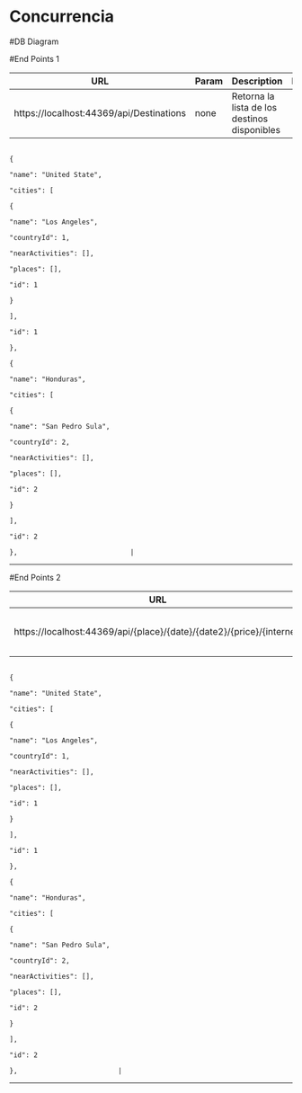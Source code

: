 # Concurrencia



#DB Diagram


#End Points 1

| URL         | Param       | Description |  Retorno     |
| ----------- | ----------- |  -----      |  ----------- |
| https://localhost:44369/api/Destinations   | none            |   Retorna la lista de los destinos disponibles          |      [
                                                                                  {
                                                                                      "name": "United State",
                                                                                      "cities": [
                                                                                          {
                                                                                              "name": "Los Angeles",
                                                                                              "countryId": 1,
                                                                                              "nearActivities": [],
                                                                                              "places": [],
                                                                                              "id": 1
                                                                                          }
                                                                                      ],
                                                                                      "id": 1
                                                                                  },
                                                                                  {
                                                                                      "name": "Honduras",
                                                                                      "cities": [
                                                                                          {
                                                                                              "name": "San Pedro Sula",
                                                                                              "countryId": 2,
                                                                                              "nearActivities": [],
                                                                                              "places": [],
                                                                                              "id": 2
                                                                                          }
                                                                                      ],
                                                                                      "id": 2
                                                                                  },                            |

----------------------------------------------------------

#End Points 2


| URL         | Param       | Description |  Retorno     |
| ----------- | ----------- |  -----      |  ----------- |
|https://localhost:44369/api/{place}/{date}/{date2}/{price}/{internet}    | none            |    Retorna el Destino con el filtro especificado.         |      |[
                                                                                  {
                                                                                      "name": "United State",
                                                                                      "cities": [
                                                                                          {
                                                                                              "name": "Los Angeles",
                                                                                              "countryId": 1,
                                                                                              "nearActivities": [],
                                                                                              "places": [],
                                                                                              "id": 1
                                                                                          }
                                                                                      ],
                                                                                      "id": 1
                                                                                  },
                                                                                  {
                                                                                      "name": "Honduras",
                                                                                      "cities": [
                                                                                          {
                                                                                              "name": "San Pedro Sula",
                                                                                              "countryId": 2,
                                                                                              "nearActivities": [],
                                                                                              "places": [],
                                                                                              "id": 2
                                                                                          }
                                                                                      ],
                                                                                      "id": 2
                                                                                  },                         |


------------------------------------------------------------------------------------------------------------------------------------------------
                                                                                  

